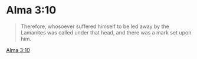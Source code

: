# Alma 3:10

> Therefore, whosoever suffered himself to be led away by the Lamanites was called under that head, and there was a mark set upon him.

[Alma 3:10](https://www.churchofjesuschrist.org/study/scriptures/bofm/alma/3?lang=eng&id=p10#p10)


